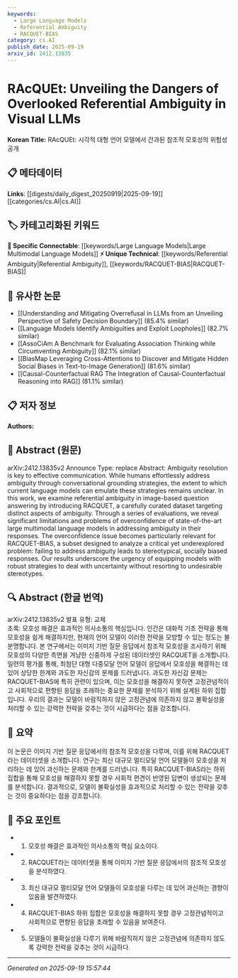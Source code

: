 ```yaml
---
keywords:
  - Large Language Models
  - Referential Ambiguity
  - RACQUET-BIAS
category: cs.AI
publish_date: 2025-09-19
arxiv_id: 2412.13835
---
```


<!-- KEYWORD_LINKING_METADATA:
{
  "processed_timestamp": "2025-09-22 21:28:11.371947",
  "vocabulary_version": "1.0",
  "selected_keywords": [
    "Large Language Models",
    "Referential Ambiguity",
    "RACQUET-BIAS"
  ],
  "rejected_keywords": [
    "Uncertainty Quantification"
  ],
  "similarity_scores": {
    "Large Language Models": 0.8,
    "Referential Ambiguity": 0.78,
    "RACQUET-BIAS": 0.7
  },
  "extraction_method": "AI_prompt_based",
  "budget_applied": true
}
-->


# RAcQUEt: Unveiling the Dangers of Overlooked Referential Ambiguity in Visual LLMs

**Korean Title:** RAcQUEt: 시각적 대형 언어 모델에서 간과된 참조적 모호성의 위험성 공개

## 📋 메타데이터

**Links**: [[digests/daily_digest_20250919|2025-09-19]]   [[categories/cs.AI|cs.AI]]

## 🏷️ 카테고리화된 키워드
**🔗 Specific Connectable**: [[keywords/Large Language Models|Large Multimodal Language Models]]
**⚡ Unique Technical**: [[keywords/Referential Ambiguity|Referential Ambiguity]], [[keywords/RACQUET-BIAS|RACQUET-BIAS]]

## 🔗 유사한 논문
- [[Understanding and Mitigating Overrefusal in LLMs from an Unveiling Perspective of Safety Decision Boundary]] (85.4% similar)
- [[Language Models Identify Ambiguities and Exploit Loopholes]] (82.7% similar)
- [[AssoCiAm A Benchmark for Evaluating Association Thinking while Circumventing Ambiguity]] (82.1% similar)
- [[BiasMap Leveraging Cross-Attentions to Discover and Mitigate Hidden Social Biases in Text-to-Image Generation]] (81.6% similar)
- [[Causal-Counterfactual RAG The Integration of Causal-Counterfactual Reasoning into RAG]] (81.1% similar)

## 📋 저자 정보

**Authors:** 

## 📄 Abstract (원문)

arXiv:2412.13835v2 Announce Type: replace 
Abstract: Ambiguity resolution is key to effective communication. While humans effortlessly address ambiguity through conversational grounding strategies, the extent to which current language models can emulate these strategies remains unclear. In this work, we examine referential ambiguity in image-based question answering by introducing RACQUET, a carefully curated dataset targeting distinct aspects of ambiguity. Through a series of evaluations, we reveal significant limitations and problems of overconfidence of state-of-the-art large multimodal language models in addressing ambiguity in their responses. The overconfidence issue becomes particularly relevant for RACQUET-BIAS, a subset designed to analyze a critical yet underexplored problem: failing to address ambiguity leads to stereotypical, socially biased responses. Our results underscore the urgency of equipping models with robust strategies to deal with uncertainty without resorting to undesirable stereotypes.

## 🔍 Abstract (한글 번역)

arXiv:2412.13835v2 발표 유형: 교체  
초록: 모호성 해결은 효과적인 의사소통의 핵심입니다. 인간은 대화적 기초 전략을 통해 모호성을 쉽게 해결하지만, 현재의 언어 모델이 이러한 전략을 모방할 수 있는 정도는 불분명합니다. 본 연구에서는 이미지 기반 질문 응답에서 참조적 모호성을 조사하기 위해 모호성의 다양한 측면을 겨냥한 신중하게 구성된 데이터셋인 RACQUET을 소개합니다. 일련의 평가를 통해, 최첨단 대형 다중모달 언어 모델이 응답에서 모호성을 해결하는 데 있어 상당한 한계와 과도한 자신감의 문제를 드러냅니다. 과도한 자신감 문제는 RACQUET-BIAS에 특히 관련이 있으며, 이는 모호성을 해결하지 못하면 고정관념적이고 사회적으로 편향된 응답을 초래하는 중요한 문제를 분석하기 위해 설계된 하위 집합입니다. 우리의 결과는 모델이 바람직하지 않은 고정관념에 의존하지 않고 불확실성을 처리할 수 있는 강력한 전략을 갖추는 것이 시급하다는 점을 강조합니다.

## 📝 요약

이 논문은 이미지 기반 질문 응답에서의 참조적 모호성을 다루며, 이를 위해 RACQUET라는 데이터셋을 소개합니다. 연구는 최신 대규모 멀티모달 언어 모델들이 모호성을 처리하는 데 있어 과신하는 문제와 한계를 드러냅니다. 특히 RACQUET-BIAS라는 하위 집합을 통해 모호성을 해결하지 못할 경우 사회적 편견이 반영된 답변이 생성되는 문제를 분석합니다. 결과적으로, 모델이 불확실성을 효과적으로 처리할 수 있는 전략을 갖추는 것이 중요하다는 점을 강조합니다.

## 🎯 주요 포인트

- 1. 모호성 해결은 효과적인 의사소통의 핵심 요소이다.

- 2. RACQUET라는 데이터셋을 통해 이미지 기반 질문 응답에서의 참조적 모호성을 분석하였다.

- 3. 최신 대규모 멀티모달 언어 모델들이 모호성을 다루는 데 있어 과신하는 경향이 있음을 발견하였다.

- 4. RACQUET-BIAS 하위 집합은 모호성을 해결하지 못할 경우 고정관념적이고 사회적으로 편향된 응답을 초래할 수 있음을 보여준다.

- 5. 모델들이 불확실성을 다루기 위해 바람직하지 않은 고정관념에 의존하지 않도록 강력한 전략을 갖추는 것이 시급하다.

---

*Generated on 2025-09-19 15:57:44*